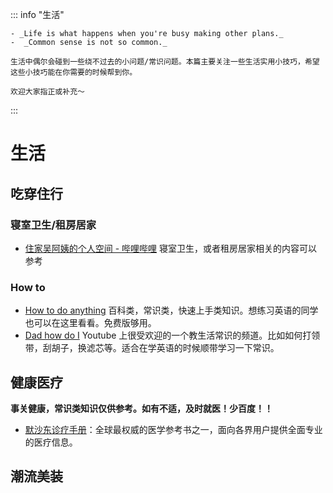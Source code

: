 ::: info "生活"

    - _Life is what happens when you're busy making other plans._
    -  _Common sense is not so common._

    生活中偶尔会碰到一些绕不过去的小问题/常识问题。本篇主要关注一些生活实用小技巧，希望这些小技巧能在你需要的时候帮到你。

    欢迎大家指正或补充～

:::

# **生活**

## 吃穿住行

### 寝室卫生/租房居家

- [住家吴阿姨的个人空间 - 哔哩哔哩](https://space.bilibili.com/1210206017) 寝室卫生，或者租房居家相关的内容可以参考

### How to

- [How to do anything](https://www.wikihow.com) 百科类，常识类，快速上手类知识。想练习英语的同学也可以在这里看看。免费版够用。
- [Dad how do I](https://www.youtube.com/c/DadhowdoI) Youtube 上很受欢迎的一个教生活常识的频道。比如如何打领带，刮胡子，换滤芯等。适合在学英语的时候顺带学习一下常识。

## 健康医疗

**事关健康，常识类知识仅供参考。如有不适，及时就医！少百度！！**

- [默沙东诊疗手册](https://www.msdmanuals.cn)：全球最权威的医学参考书之一，面向各界用户提供全面专业的医疗信息。

## 潮流美装
